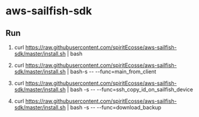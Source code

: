 # aws-sailfish-sdk

## Run
1. curl https://raw.githubusercontent.com/spiritEcosse/aws-sailfish-sdk/master/install.sh | bash

2. curl https://raw.githubusercontent.com/spiritEcosse/aws-sailfish-sdk/master/install.sh | bash-s -- --func=main_from_client

3. curl https://raw.githubusercontent.com/spiritEcosse/aws-sailfish-sdk/master/install.sh | bash -s -- --func=ssh_copy_id_on_sailfish_device

4. curl https://raw.githubusercontent.com/spiritEcosse/aws-sailfish-sdk/master/install.sh | bash -s -- --func=download_backup
